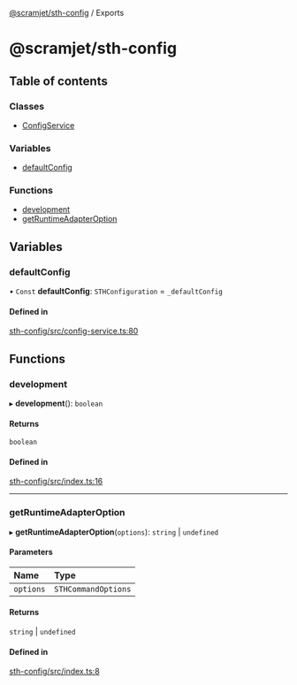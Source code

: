 [@scramjet/sth-config](README.md) / Exports

# @scramjet/sth-config

## Table of contents

### Classes

- [ConfigService](classes/ConfigService.md)

### Variables

- [defaultConfig](modules.md#defaultconfig)

### Functions

- [development](modules.md#development)
- [getRuntimeAdapterOption](modules.md#getruntimeadapteroption)

## Variables

### defaultConfig

• `Const` **defaultConfig**: `STHConfiguration` = `_defaultConfig`

#### Defined in

[sth-config/src/config-service.ts:80](https://github.com/scramjetorg/transform-hub/blob/HEAD/packages/sth-config/src/config-service.ts#L80)

## Functions

### development

▸ **development**(): `boolean`

#### Returns

`boolean`

#### Defined in

[sth-config/src/index.ts:16](https://github.com/scramjetorg/transform-hub/blob/HEAD/packages/sth-config/src/index.ts#L16)

___

### getRuntimeAdapterOption

▸ **getRuntimeAdapterOption**(`options`): `string` \| `undefined`

#### Parameters

| Name | Type |
| :------ | :------ |
| `options` | `STHCommandOptions` |

#### Returns

`string` \| `undefined`

#### Defined in

[sth-config/src/index.ts:8](https://github.com/scramjetorg/transform-hub/blob/HEAD/packages/sth-config/src/index.ts#L8)
